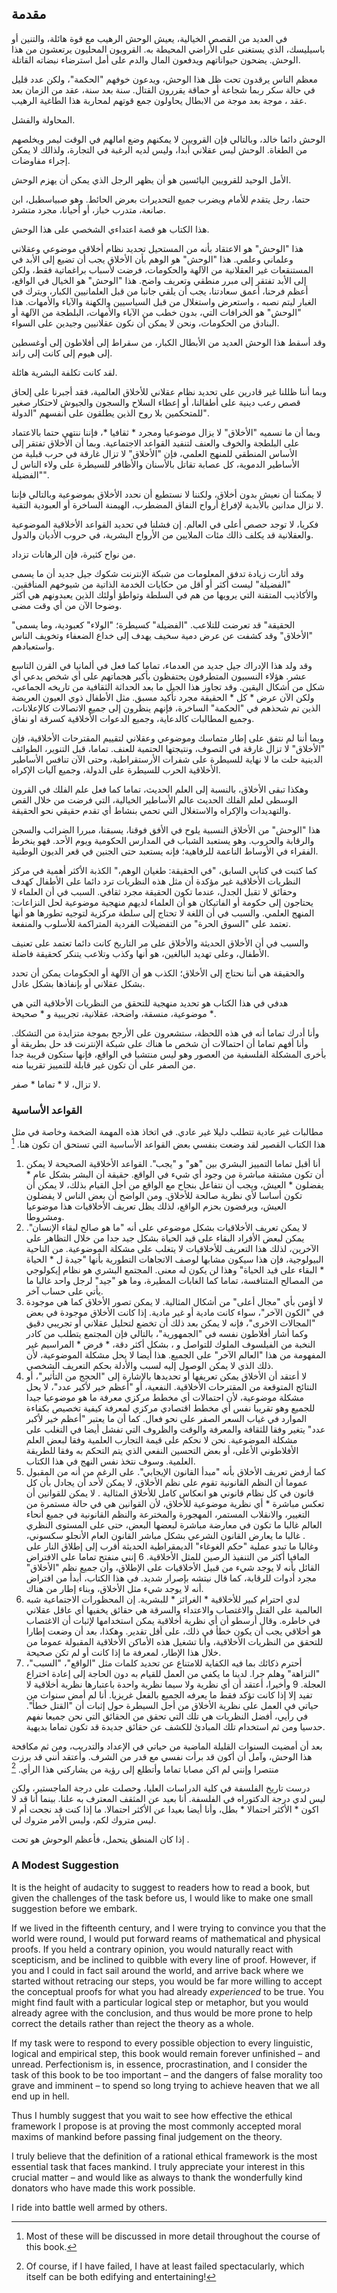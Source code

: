 ## مقدمة

في العديد من القصص الخيالية،  يعيش الوحش الرهيب مع قوة هائلة، والتنين أو باسيليسك، الذي يستغنى على الأراضي المحيطة به. القرويون المحليون يرتعشون من هذا الوحش. يضحون حيواناتهم ويدفعون المال والدم على أمل استرضاء نبضاته القاتلة.

معظم الناس يرقدون تحت ظل هذا الوحش، ويدعون خوفهم "الحكمة"، ولكن عدد قليل  في حالة سكر ربما  شجاعة أو حماقة يقررون القتال. سنة بعد سنة، عقد من الزمان بعد عقد ، موجة بعد موجة من الابطال يحاولون جمع قوتهم لمحاربة هذا الطاغية الرهيب.

المحاولة والفشل.

الوحش دائما خالد، وبالتالي فإن القرويين لا يمكنهم وضع امالهم في الوقت ليمر ويخلصهم من الطغاة. الوحش ليس عقلاني أبدا، وليس لديه الرغبة في التجارة، ولذالك لا يمكن إجراء مفاوضات.

الأمل الوحيد للقرويين اليائسين هو أن يظهر الرجل الذي يمكن أن يهزم الوحش.

حتما، رجل يتقدم للأمام ويضرب جميع التحديرات بعرض الحائط. وهو صبياسطبل، ابن صانعة، متدرب خباز، أو أحيانا، مجرد متشرد. 

هذا الكتاب هو قصة اعتداءي الشخصي على هذا الوحش.

هذا "الوحش" هو الاعتقاد بأنه من المستحيل تحديد نظام أخلاقي موضوعي وعقلاني وعلماني وعلمي. هذا "الوحش" هو الوهم بأن الأخلاق يجب أن تضيع إلى الأبد في المستنقعات غير العقلانية من الآلهة والحكومات، فرضت لأسباب براغماتية فقط، ولكن إلى الأبد تفتقر إلى مبرر منطقي وتعريف واضح. هذا "الوحش" هو الخيال في الواقع، أعظم فرحنا، أعمق سعادتنا، يجب أن يلقي جانبا من قبل العلمانيين الكبار، ويترك في الغبار ليتم نصبه ، واستعرض واستغلال من قبل السياسيين والكهنة  والآباء والأمهات. هذا "الوحش" هو الخرافات التي، بدون خطب من الآباء والأمهات، البلطجة من الآلهة أو البنادق من الحكومات، ونحن لا يمكن أن نكون عقلانيين وجيدين على السواء. 

وقد أسقط هذا الوحش العديد من الأبطال الكبار، من سقراط إلى أفلاطون إلى أوغسطين إلى هيوم إلى كانت إلى راند.

لقد كانت تكلفة البشرية هائلة.

وبما أننا ظللنا غير قادرين على تحديد نظام عقلاني للأخلاق العالمية، فقد أجبرنا على إلحاق قصص رعب دينية على أطفالنا، أو إعطاء السلاح والسجون والجيوش لاحتكار صغير للمتحكمين بلا روح الذين يطلقون على أنفسهم "الدولة".

وبما أن ما نسميه "الأخلاق" لا يزال موضوعيا ومجرد * ثقافيا *، فإننا ننتهي حتما بالاعتماد على البلطجة والخوف والعنف لتنفيد القواعد الاجتماعية. وبما أن الأخلاق تفتقر إلى الأساس المنطقي للمنهج العلمي، فإن "الأخلاق" لا تزال غارقة في حرب قبلية من الأساطير الدموية، كل عصابة تقاتل بالأسنان والأظافر للسيطرة على ولاء الناس ل "الفضيلة". 

لا يمكننا أن نعيش بدون أخلاق، ولكننا لا نستطيع أن نحدد الأخلاق بموضوعية  وبالتالي فإننا لا نزال مدانين بالأبدية لإفراغ أرواح النفاق المضطرب، الهيمنة الساخرة أو العبودية التقية.

فكريا، لا توجد حصص أعلى في العالم. إن فشلنا في تحديد القواعد الأخلاقية الموضوعية والعقلانية قد يكلف ذالك مئات الملايين من الأرواح البشرية، في حروب الأديان والدول.

من نواح كثيرة، فإن الرهانات تزداد. 

وقد أثارت زيادة تدفق المعلومات من شبكة الإنترنت شكوك جيل جديد أن ما يسمى "الفضيلة" ليست أكثر  أو أقل  من حكايات الخدمة الذاتية من شيوخهم المنافقين. والأكاذيب المتقنة التي يرويها من هم في السلطة  وتواطؤ أولئك الذين يعبدونهم  هي أكثر وضوحا الآن من أي وقت مضى.

"الحقيقة" قد تعرضت للتلاعب. "الفضيلة" كسيطرة؛ "الولاء" كعبودية، وما يسمى "الأخلاق" وقد كشفت عن عرض دمية سخيف يهدف إلى خداع الضعفاء وتخويف الناس واستعبادهم.  

وقد ولد هذا الإدراك جيل جديد من العدماء، تماما كما فعل في ألمانيا في القرن التاسع عشر. هؤلاء النسبيون المتطرفون يحتفظون بأكبر هجماتهم على أي شخص يدعي أي شكل من أشكال اليقين. وقد تجاوز هذا الجيل ما بعد الحداثة الثقافية من تاريخه الجماعي، ولكن الآن عرض * كل * الحقيقة مجرد تأكيد مسبق. مثل الأطفال ذوي العيون العريضة الذين تم شحذهم في "الحكمة" الساخرة، فإنهم ينظرون إلى جميع الاتصالات كالإعلانات، وجميع المطالبات كالدعاية، وجميع الدعوات الأخلاقية كسرقة او نفاق.

وبما أننا لم نتفق على إطار متماسك وموضوعي وعقلاني لتقييم المقترحات الأخلاقية، فإن "الأخلاق" لا تزال غارقة في التصوف، ونتيجتها الحتمية للعنف. تماما، قبل التنوير، الطوائف الدينية حلت ما لا نهاية للسيطرة على شفرات الأرستقراطية، وحتى الآن تنافس الأساطير الأخلاقية الحرب للسيطرة على الدولة، وجميع آليات الإكراه.

وهكذا تبقى الأخلاق، بالنسبة إلى العلم الحديث، تماما كما فعل علم الفلك في القرون الوسطى لعلم الفلك الحديث  عالم الأساطير الخيالية، التي فرضت من خلال القص والتهديدات والإكراه والاستغلال  التي تحمي بنشاط أي تقدم حقيقي نحو الحقيقة.

هذا "الوحش" من الأخلاق النسبية يلوح في الأفق فوقنا، يسبقنا، مبررا الضرائب والسجن والرقابة والحروب. وهو يستعبد الشباب في المدارس الحكومية ويوم الأحد. فهو ينخرط الفقراء في الأوساط الناعمة للرفاهية؛ فإنه يستعبد حتى الجنين في قعر الديون الوطنية.

كما كتبت في كتابي السابق، "في الحقيقة: طغيان الوهم،" الكذبة الأكثر أهمية في مركز النظريات الأخلاقية غير مؤكدة أن مثل هذه النظريات ترد دائما على الأطفال كهدف وحقائق لا تقبل الجدل، عندما تكون الحقيقة  مجرد ثقافي. السبب في أن العلماء لا يحتاجون إلى حكومة أو الفاتيكان هو أن العلماء لديهم منهجية موضوعية لحل النزاعات: المنهج العلمي. والسبب في أن اللغة لا تحتاج إلى سلطة مركزية لتوجيه تطورها هو أنها تعتمد على "السوق الحرة" من التفضيلات الفردية المتراكمة للأسلوب والمنفعة.

والسبب في أن الأخلاق الحديثة  والأخلاق على مر التاريخ  كانت دائما تعتمد على تعنيف  الأطفال، وعلى تهديد البالغين، هو أنها وكذب وتلاعب يتنكر كحقیقة فاضلة.

والحقيقة هي أننا نحتاج إلى الأخلاق؛ الكذب هو أن الآلهة أو الحكومات يمكن أن تحدد بشكل عقلاني أو بإنفاذها بشكل عادل.

هدفي في هذا الكتاب هو تحديد منهجية للتحقق من النظريات الأخلاقية التي هي موضوعية، منسقة، واضحة، عقلانية، تجريبية  و * صحيحة *.

وأنا أدرك تماما أنه في هذه اللحظة، ستشعرون على الأرجح بموجة متزايدة من التشكك. وأنا أفهم تماما أن احتمالات أن شخص ما هناك على شبكة الإنترنت  قد حل بطريقة أو بأخرى المشكلة الفلسفية من العصور وهو ليس منتشيا في الواقع، فإنها ستكون قريبة جدا من الصفر على أن تكون غير قابلة للتمييز تقريبا منه. 

لا تزال، لا * تماما * صفر.  

### القواعد الأساسية

مطالبات غير عادية تتطلب دليلا غير عادي. في اتخاذ هذه المهمة الضخمة  وخاصة في مثل هذا الكتاب القصير  لقد وضعت بنفسي بعض القواعد الأساسية التي تستحق  ان تكون هنا. [^ 1]

1. أنا أقبل تماما التمييز البشري بين "هو" و "يجب". القواعد الأخلاقية الصحيحة لا يمكن أن تكون مشتقة مباشرة من وجود أي شيء في الواقع. حقيقة أن البشر بشكل عام * يفضلون * العيش، ويجب أن نتفاعل بنجاح مع الواقع من أجل القيام بذلك، لا يمكن أن تكون أساسا لأي نظرية صالحة للأخلاق. ومن الواضح أن بعض الناس لا يفضلون العيش، ويرفضون بحزم الواقع، لذلك يظل تعريف الأخلاقيات هذا موضوعيا ومشروطا.
2. لا يمكن تعريف الأخلاقيات بشكل موضوعي على أنه "ما هو صالح لبقاء الإنسان". يمكن لبعض الأفراد البقاء على قيد الحياة بشكل جيد جدا من خلال التظاهر على الآخرين، لذلك هذا التعريف للأخلاقيات لا يتغلب على مشكلة الموضوعية. من الناحية البيولوجية، فإن هذا سيكون مشابها لوصف الاتجاهات التطورية بأنها "جيدة ل * الحياة * البقاء على قيد الحياة"  وهذا لن يكون له معنى. المجتمع البشري هو نظام إيكولوجي من المصالح المتنافسة، تماما كما الغابات المطيرة، وما هو "جيد" لرجل واحد غالبا ما يأتي على حساب آخر. 
3. لا أؤمن بأي "مجال أعلى" من أشكال المثالية. لا يمكن تصور الأخلاق كما هي موجودة في "الكون الآخر"، سواء كانت مادية أو غير مادية. إذا كانت الأخلاق موجودة في بعض "المجالات الاخرى"، فإنه لا يمكن بعد ذلك أن تخضع لتحليل عقلاني أو تجريبي دقيق  وكما أشار أفلاطون نفسه في "الجمهورية"، بالتالي فإن المجتمع يتطلب من كادر النخبة من الفيلسوف الملوك للتواصل و ، بشكل أكثر دقة، * فرض *  المراسيم غير المفهومة من هذا "العالم الآخر" على الجميع. هذا أيضا لا يحل مشكلة الموضوعية، لأن ذلك الذي لا يمكن الوصول إليه لسبب والأدلة بحكم التعريف الشخصي.
4. لا أعتقد أن الأخلاق يمكن تعريفها أو تحديدها بالإشارة إلى "الحجج من التأثير"، أو النتائج المتوقعة من المقترحات الأخلاقية. النفعية، أو "أعظم خير لأكبر عدد"، لا يحل مشكلة موضوعية، لأن احتمالات أي مخطط مركزي معرفة ما هو موضوعيا جيدا للجميع وهو تقريبا نفس أي مخطط اقتصادي مركزي لمعرفة كيفية تخصيص بكفاءة الموارد في غياب السعر  الصفر على نحو فعال. كما أن ما يعتبر "أعظم خير لأكبر عدد" يتغير وفقا للثقافة والمعرفة والوقت والظروف التي تفشل أيضا في التغلب على مشكلة الموضوعية. نحن لا نحكم على قيمة التجارب العلمية وفقا لبعض العلم الأفلاطوني الأعلى، أو بعض التحسين النفعي الذي يتم التحكم به وفقا للطريقة العلمية. وسوف نتخذ نفس النهج في هذا الكتاب. 
5. كما أرفض تعريف الأخلاق بأنه "مبدأ القانون الإيجابي". على الرغم من أنه من المقبول عموما أن النظم القانونية تقوم على نظم الأخلاق، لا يمكن لأحد أن يجادل بأن كل قانون في كل نظام قانوني هو انعكاس كامل للأخلاق المثالية . لا يمكن للقوانين أن تعكس مباشرة * أي نظرية موضوعية للأخلاق، لأن القوانين هي في حالة مستمرة من التغيير، والانقلاب المستمر، المهجورة والمخترعة  والنظم القانونية في جميع أنحاء العالم غالبا ما تكون في معارضة مباشرة لبعضها البعض، حتى على المستوى النظري . غالبا ما يعارض القانون الشرعي بشكل مباشر القانون العام الأنجلو سكسوني، وغالبا ما تبدو عملية "حكم الغوغاء" الديمقراطية الحديثة أقرب إلى إطلاق النار على المافيا أكثر من التنفيذ الرصين للمثل الأخلاقية.
6  إنني منفتح تماما على الافتراض القائل بأنه لا يوجد شيء من قبيل الأخلاقيات على الإطلاق، وأن جميع نظم "الأخلاق" مجرد أدوات للرقابة، كما قال نيتشه بإصرار شديد. في هذا الكتاب، أبدأ من افتراض أنه لا يوجد شيء مثل الأخلاق، وبناء إطار من هناك.
7. لدي احترام كبير للأخلاقية * الغرائز * للبشرية. إن المحظورات الاجتماعية شبه العالمية على القتل والاغتصاب والاعتداء والسرقة هي حقائق يخفيها أي عاقل عقلاني في خاطره. وقال أرسطو أن أي نظرية أخلاقية يمكن استخدامها لإثبات أن الاغتصاب هو أخلاقي يجب أن يكون خطأ في ذلك، على أقل تقدير. وهكذا، بعد أن وضعت إطارا للتحقق من النظريات الأخلاقية، وأنا تشغيل هذه الأماكن الأخلاقية المقبولة عموما من خلال هذا الإطار، لمعرفة ما إذا كانت أو لم تكن صحيحة.
8. أحترم ذكائك بما فيه الكفاية للامتناع عن تحديد كلمات مثل "الواقع"، "السبب"، "النزاهة" وهلم جرا. لدينا ما يكفي من العمل للقيام به دون الحاجة إلى إعادة اختراع العجلة.
9  وأخيرا، أعتقد أن أي نظرية  ولا سيما نظرية واحدة باعتبارها نظرية أخلاقية  لا تفيد إلا إذا كانت تؤكد فقط ما يعرفه الجميع بالفعل غريزيا. أنا لم أمض سنوات من حياتي في العمل على نظرية الأخلاق من أجل السيطرة حول إثبات أن "القتل خطأ". في رأيي، أفضل النظريات هي تلك التي تحقق من الحقائق التي نحن جميعا نفهم حدسيا  ومن ثم استخدام تلك المبادئ للكشف عن حقائق جديدة قد تكون تماما بديهية.

بعد أن أمضيت السنوات القليلة الماضية من حياتي في الإعداد والتدريب، ومن ثم مكافحة هذا الوحش، وآمل أن أكون قد برأت نفسي مع قدر من الشرف. وأعتقد أنني قد برزت منتصرا  وإنني لم اكن مصابا تماما وأتطلع إلى رؤية من يشاركني هذا الرأي. [^ 2]

درست تاريخ الفلسفة في كلية الدراسات العليا، وحصلت على درجة الماجستير، ولكن ليس لدي درجة الدكتوراه في الفلسفة. أنا بعيد عن المثقف المعترف به علنا. بينما أنا قد لا اكون * الأكثر احتمالا * بطل، وأنا أيضا بعيدا عن الأكثر احتمالا. ما إذا كنت قد نجحت أم لا ليس متروك لكم، وليس الأمر متروك لي.

إذا كان المنطق يتحمل، فأعظم الوحوش هو تحت .

### A Modest Suggestion

It is the height of audacity to suggest to readers how to read a book, but given the challenges of the task before us, I would like to make one small suggestion before we embark.

If we lived in the fifteenth century, and I were trying to convince you that the world were round, I would put forward reams of mathematical and physical proofs. If you held a contrary opinion, you would naturally react with scepticism, and be inclined to quibble with every line of proof. However, if you and I could in fact sail around the world, and arrive back where we started without retracing our steps, you would be far more willing to accept the conceptual proofs for what you had already *experienced* to be true. You might find fault with a particular logical step or metaphor, but you would already agree with the conclusion, and thus would be more prone to help correct the details rather than reject the theory as a whole.

If my task were to respond to every possible objection to every linguistic, logical and empirical step, this book would remain forever unfinished – and unread. Perfectionism is, in essence, procrastination, and I consider the task of this book to be too important – and the dangers of false morality too grave and imminent – to spend so long trying to achieve heaven that we all end up in hell.

Thus I humbly suggest that you wait to see how effective the ethical framework I propose is at proving the most commonly accepted moral maxims of mankind before passing final judgement on the theory.

I truly believe that the definition of a rational ethical framework is the most essential task that faces mankind. I truly appreciate your interest in this crucial matter – and would like as always to thank the wonderfully kind donators who have made this work possible.

I ride into battle well armed by others.

[^1]: Most of these will be discussed in more detail throughout the course of this book.

[^2]: Of course, if I have failed, I have at least failed spectacularly, which itself can be both edifying and entertaining!
